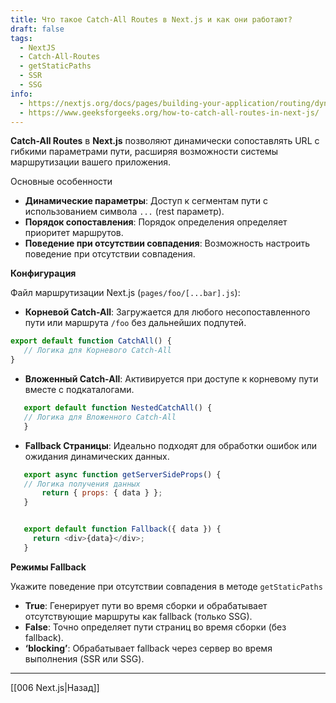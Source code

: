 ```yaml
---
title: Что такое Catch-All Routes в Next.js и как они работают?
draft: false
tags:
  - NextJS
  - Catch-All-Routes
  - getStaticPaths
  - SSR
  - SSG
info:
  - https://nextjs.org/docs/pages/building-your-application/routing/dynamic-routes
  - https://www.geeksforgeeks.org/how-to-catch-all-routes-in-next-js/
---
```

**Catch-All Routes** в **Next.js** позволяют динамически сопоставлять URL с гибкими параметрами пути, расширяя возможности системы маршрутизации вашего приложения.

Основные особенности

- **Динамические параметры**: Доступ к сегментам пути с использованием символа `...` (rest параметр).
- **Порядок сопоставления**: Порядок определения определяет приоритет маршрутов.
- **Поведение при отсутствии совпадения**: Возможность настроить поведение при отсутствии совпадения.

**Конфигурация**

Файл маршрутизации Next.js (`pages/foo/[...bar].js`):

- **Корневой Catch-All**: Загружается для любого несопоставленного пути или маршрута `/foo` без дальнейших подпутей.
    
```jsx
export default function CatchAll() {
   // Логика для Корневого Catch-All
}
```
    
- **Вложенный Catch-All**: Активируется при доступе к корневому пути вместе с подкаталогами.
    
```jsx
   export default function NestedCatchAll() {
   // Логика для Вложенного Catch-All
   }
```
    
- **Fallback Страницы**: Идеально подходят для обработки ошибок или ожидания динамических данных.
    
```js
   export async function getServerSideProps() {
   // Логика получения данных
	   return { props: { data } };
   }


   export default function Fallback({ data }) {
	 return <div>{data}</div>;
   }
```

**Режимы Fallback**

Укажите поведение при отсутствии совпадения в методе `getStaticPaths`
- **True**: Генерирует пути во время сборки и обрабатывает отсутствующие маршруты как fallback (только SSG).
- **False**: Точно определяет пути страниц во время сборки (без fallback).
- **‘blocking’**: Обрабатывает fallback через сервер во время выполнения (SSR или SSG).

___

[[006 Next.js|Назад]]